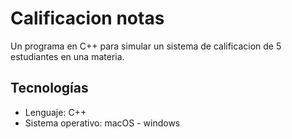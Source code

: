 # Calificacion notas

Un programa en C++ para simular un sistema de calificacion de 5 estudiantes en una materia.

## Tecnologías
- Lenguaje: C++
- Sistema operativo: macOS - windows

